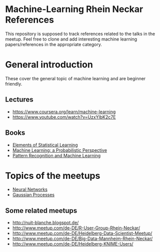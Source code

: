 # Machine-Learning Rhein Neckar References

This repository is supposed to track references related to the talks in the meetup. Feel free to clone and add interesting machine learning papers/references in the appropriate category.

# General introduction

These cover the general topic of machine learning and are beginner friendly.

## Lectures

- https://www.coursera.org/learn/machine-learning
- https://www.youtube.com/watch?v=UzxYlbK2c7E

## Books

- [Elements of Statistical Learning](http://statweb.stanford.edu/~tibs/ElemStatLearn/)
- [Machine Learning: a Probabilistic Perspective](https://www.cs.ubc.ca/~murphyk/MLbook/)
- [Pattern Recognition and Machine Learning](https://www.springer.com/de/book/9780387310732)

# Topics of the meetups
- [Neural Networks](NeuralNetworks.md)
- [Gaussian Processes](GaussianProcesses.md)

## Some related meetups

- http://nuit-blanche.blogspot.de/
- http://www.meetup.com/de-DE/R-User-Group-Rhein-Neckar/
- http://www.meetup.com/de-DE/Heidelberg-Data-Scientist-Meetup/
- http://www.meetup.com/de-DE/Big-Data-Mannheim-Rhein-Neckar/
- http://www.meetup.com/de-DE/Heidelberg-KNIME-Users/
